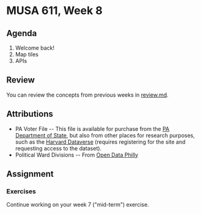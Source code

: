 # MUSA 611, Week 8

## Agenda

1.  Welcome back!
1.  Map tiles
1.  APIs

## Review

You can review the concepts from previous weeks in [review.md](review.md).

## Attributions

* PA Voter File -- This file is available for purchase from the [PA Department
  of
  State](https://www.pavoterservices.pa.gov/Pages/PurchasePAFULLVoterExport.aspx),
  but also from other places for research purposes, such as the [Harvard
  Dataverse](https://dataverse.harvard.edu/dataset.xhtml?persistentId=doi%3A10.7910%2FDVN%2FMNDSVD)
  (requires registering for the site and requesting access to the dataset).
* Political Ward Divisions -- From [Open Data Philly](https://opendataphilly.org/dataset/political-ward-divisions)

## Assignment

### Exercises

Continue working on your week 7 ("mid-term") exercise.
